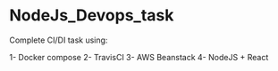# NodeJs_Devops_task
Complete CI/DI task using: 

1- Docker compose
2- TravisCI
3- AWS Beanstack
4- NodeJS + React
